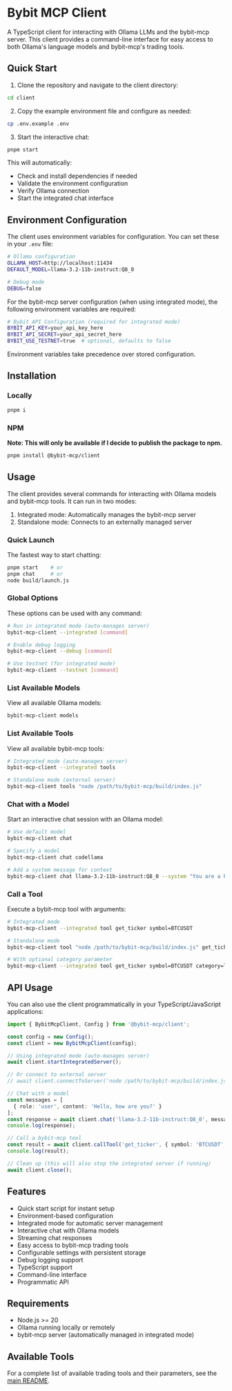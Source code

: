 # Bybit MCP Client

A TypeScript client for interacting with Ollama LLMs and the bybit-mcp server. This client provides a command-line interface for easy access to both Ollama's language models and bybit-mcp's trading tools.

## Quick Start

1. Clone the repository and navigate to the client directory:

```bash
cd client
```

2. Copy the example environment file and configure as needed:

```bash
cp .env.example .env
```

3. Start the interactive chat:

```bash
pnpm start
```

This will automatically:

- Check and install dependencies if needed
- Validate the environment configuration
- Verify Ollama connection
- Start the integrated chat interface

## Environment Configuration

The client uses environment variables for configuration. You can set these in your `.env` file:

```bash
# Ollama configuration
OLLAMA_HOST=http://localhost:11434
DEFAULT_MODEL=llama-3.2-11b-instruct:Q8_0

# Debug mode
DEBUG=false
```

For the bybit-mcp server configuration (when using integrated mode), the following environment variables are required:

```bash
# Bybit API Configuration (required for integrated mode)
BYBIT_API_KEY=your_api_key_here
BYBIT_API_SECRET=your_api_secret_here
BYBIT_USE_TESTNET=true  # optional, defaults to false
```

Environment variables take precedence over stored configuration.

## Installation

### Locally

```bash
pnpm i
```

### NPM

**Note: This will only be available if I decide to publish the package to npm.**

```bash
pnpm install @bybit-mcp/client
```

## Usage

The client provides several commands for interacting with Ollama models and bybit-mcp tools. It can run in two modes:

1. Integrated mode: Automatically manages the bybit-mcp server
2. Standalone mode: Connects to an externally managed server

### Quick Launch

The fastest way to start chatting:
```bash
pnpm start    # or
pnpm chat     # or
node build/launch.js
```

### Global Options

These options can be used with any command:

```bash
# Run in integrated mode (auto-manages server)
bybit-mcp-client --integrated [command]

# Enable debug logging
bybit-mcp-client --debug [command]

# Use testnet (for integrated mode)
bybit-mcp-client --testnet [command]
```

### List Available Models

View all available Ollama models:

```bash
bybit-mcp-client models
```

### List Available Tools

View all available bybit-mcp tools:

```bash
# Integrated mode (auto-manages server)
bybit-mcp-client --integrated tools

# Standalone mode (external server)
bybit-mcp-client tools "node /path/to/bybit-mcp/build/index.js"
```

### Chat with a Model

Start an interactive chat session with an Ollama model:

```bash
# Use default model
bybit-mcp-client chat

# Specify a model
bybit-mcp-client chat codellama

# Add a system message for context
bybit-mcp-client chat llama-3.2-11b-instruct:Q8_0 --system "You are a helpful assistant"
```

### Call a Tool

Execute a bybit-mcp tool with arguments:

```bash
# Integrated mode
bybit-mcp-client --integrated tool get_ticker symbol=BTCUSDT

# Standalone mode
bybit-mcp-client tool "node /path/to/bybit-mcp/build/index.js" get_ticker symbol=BTCUSDT

# With optional category parameter
bybit-mcp-client --integrated tool get_ticker symbol=BTCUSDT category=linear
```

## API Usage

You can also use the client programmatically in your TypeScript/JavaScript applications:

```typescript
import { BybitMcpClient, Config } from '@bybit-mcp/client';

const config = new Config();
const client = new BybitMcpClient(config);

// Using integrated mode (auto-manages server)
await client.startIntegratedServer();

// Or connect to external server
// await client.connectToServer('node /path/to/bybit-mcp/build/index.js');

// Chat with a model
const messages = [
  { role: 'user', content: 'Hello, how are you?' }
];
const response = await client.chat('llama-3.2-11b-instruct:Q8_0', messages);
console.log(response);

// Call a bybit-mcp tool
const result = await client.callTool('get_ticker', { symbol: 'BTCUSDT' });
console.log(result);

// Clean up (this will also stop the integrated server if running)
await client.close();
```

## Features

- Quick start script for instant setup
- Environment-based configuration
- Integrated mode for automatic server management
- Interactive chat with Ollama models
- Streaming chat responses
- Easy access to bybit-mcp trading tools
- Configurable settings with persistent storage
- Debug logging support
- TypeScript support
- Command-line interface
- Programmatic API

## Requirements

- Node.js >= 20
- Ollama running locally or remotely
- bybit-mcp server (automatically managed in integrated mode)

## Available Tools

For a complete list of available trading tools and their parameters, see the [main README](../README.md#tool-documentation).
